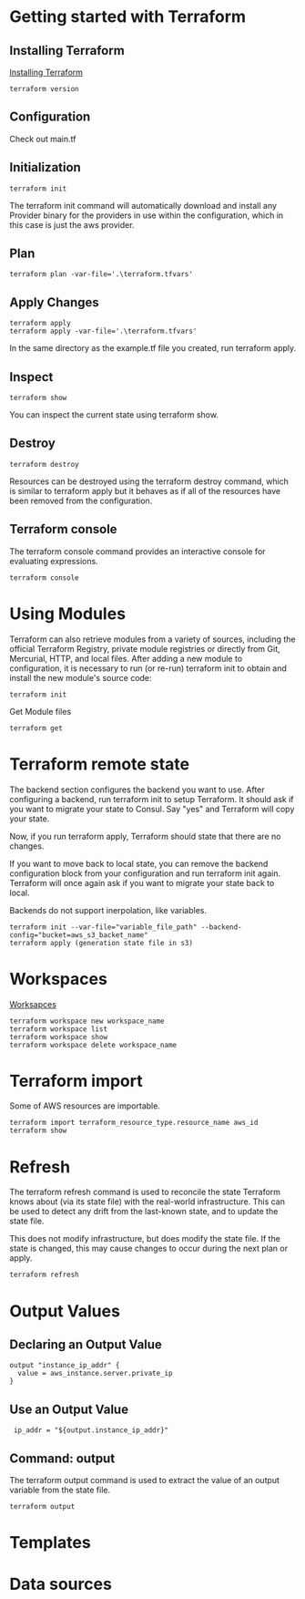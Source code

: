 # Getting started with Terraform 
## Installing Terraform
[Installing Terraform](https://learn.hashicorp.com/terraform/getting-started/install.html)
```
terraform version
```

## Configuration
Check out main.tf

## Initialization
```
terraform init
```
The terraform init command will automatically download and install any Provider binary for the providers in use within the configuration, which in this case is just the aws provider.

## Plan
```
terraform plan -var-file='.\terraform.tfvars'
```

## Apply Changes
```
terraform apply
terraform apply -var-file='.\terraform.tfvars'
```
In the same directory as the example.tf file you created, run terraform apply. 

## Inspect
```
terraform show
```
You can inspect the current state using terraform show.


## Destroy
```
terraform destroy
```
Resources can be destroyed using the terraform destroy command, which is similar to terraform apply but it behaves as if all of the resources have been removed from the configuration.

## Terraform console
The terraform console command provides an interactive console for evaluating expressions.
```
terraform console
```

#  Using Modules
 Terraform can also retrieve modules from a variety of sources, including the official Terraform Registry, private module registries or directly from Git, Mercurial, HTTP, and local files.
After adding a new module to configuration, it is necessary to run (or re-run) terraform init to obtain and install the new module's source code:
```
terraform init
```
Get Module files
```
terraform get
```

#  Terraform remote state
The backend section configures the backend you want to use. After configuring a backend, run terraform init to setup Terraform. It should ask if you want to migrate your state to Consul. Say "yes" and Terraform will copy your state.

Now, if you run terraform apply, Terraform should state that there are no changes.

If you want to move back to local state, you can remove the backend configuration block from your configuration and run terraform init again. Terraform will once again ask if you want to migrate your state back to local.

Backends do not support inerpolation, like variables.

```
terraform init --var-file="variable_file_path" --backend-config="bucket=aws_s3_backet_name"
terraform apply (generation state file in s3)
```

# Workspaces
[Worksapces](https://www.terraform.io/docs/state/workspaces.html)
```
terraform workspace new workspace_name
terraform workspace list
terraform workspace show
terraform workspace delete workspace_name
```

# Terraform import
Some of AWS resources are importable.
```
terraform import terraform_resource_type.resource_name aws_id
terraform show
```
# Refresh
The terraform refresh command is used to reconcile the state Terraform knows about (via its state file) with the real-world infrastructure. This can be used to detect any drift from the last-known state, and to update the state file.

This does not modify infrastructure, but does modify the state file. If the state is changed, this may cause changes to occur during the next plan or apply.
```
terraform refresh
```

# Output Values
## Declaring an Output Value
```
output "instance_ip_addr" {
  value = aws_instance.server.private_ip
}
```

## Use an Output Value
```
 ip_addr = "${output.instance_ip_addr}"
```

## Command: output
The terraform output command is used to extract the value of an output variable from the state file.
```
terraform output
```
# Templates

# Data sources
